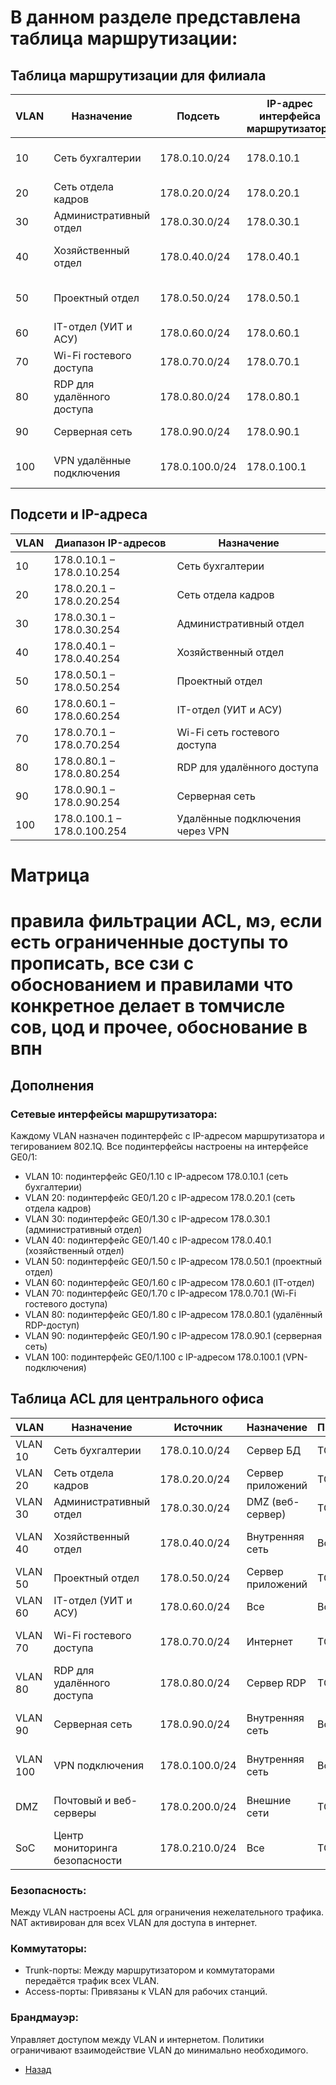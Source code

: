 #   В данном разделе представлена таблица маршрутизации:
##  Таблица маршрутизации для филиала 
|VLAN|	Назначение|	Подсеть|	IP-адрес интерфейса маршрутизатора|	Сетевой интерфейс|	Шлюз|	Примечания|
|-|-|-|-|-|-|-|
|10	|Сеть бухгалтерии|	178.0.10.0/24	|178.0.10.1	|VLAN10	|178.0.10.254|	Подключение рабочих станций бухгалтерии|
|20	|Сеть отдела кадров|	178.0.20.0/24|	178.0.20.1	|VLAN20|	178.0.20.254|	Рабочие места отдела кадров|
|30	|Административный отдел|	178.0.30.0/24|	178.0.30.1|	VLAN30|	178.0.30.254|	Подключение рабочих станций|
|40	|Хозяйственный отдел|	178.0.40.0/24|	178.0.40.1|	VLAN40|	178.0.40.254	|Сеть для нужд хозяйственного отдела|
|50	|Проектный отдел|	178.0.50.0/24|	178.0.50.1|	VLAN50	|178.0.50.254|	Подключение рабочих станций проекта|
|60	|IT-отдел (УИТ и АСУ)|	178.0.60.0/24|	178.0.60.1|	VLAN60|	178.0.60.254|	Управление инфраструктурой|
|70	|Wi-Fi гостевого доступа|	178.0.70.0/24	|178.0.70.1|	VLAN70	|178.0.70.254|	Изолированная гостевая сеть|
|80	|RDP для удалённого доступа|	178.0.80.0/24	|178.0.80.1|	VLAN80|	178.0.80.254	|Доступ к удалённым серверам|
|90	|Серверная сеть	|178.0.90.0/24|	178.0.90.1	|VLAN90	|178.0.90.254	|Для серверов и ЦОД|
|100|	VPN удалённые подключения|	178.0.100.0/24|	178.0.100.1|	VLAN100	|178.0.100.254|	Удалённый доступ сотрудников|

## Подсети и IP-адреса
|VLAN|	Диапазон IP-адресов|	Назначение|
|-|-|-|
|10|	178.0.10.1 – 178.0.10.254	|Сеть бухгалтерии|
|20	|178.0.20.1 – 178.0.20.254	|Сеть отдела кадров|
|30	|178.0.30.1 – 178.0.30.254	|Административный отдел|
|40	|178.0.40.1 – 178.0.40.254	|Хозяйственный отдел|
|50	|178.0.50.1 – 178.0.50.254	|Проектный отдел|
|60	|178.0.60.1 – 178.0.60.254	|IT-отдел (УИТ и АСУ)|
|70	|178.0.70.1 – 178.0.70.254	|Wi-Fi сеть гостевого доступа|
|80	|178.0.80.1 – 178.0.80.254|	RDP для удалённого доступа|
|90	|178.0.90.1 – 178.0.90.254|	Серверная сеть|
|100|	178.0.100.1 – 178.0.100.254	|Удалённые подключения через VPN|



# Матрица 
# правила фильтрации ACL, мэ, если есть ограниченные доступы то прописать, все сзи с обоснованием и правилами что конкретное делает в томчисле сов, цод и прочее, обоснование в впн 
## Дополнения
### Сетевые интерфейсы маршрутизатора:
Каждому VLAN назначен подинтерфейс с IP-адресом маршрутизатора и тегированием 802.1Q.
Все подинтерфейсы настроены на интерфейсе GE0/1:
-  VLAN 10: подинтерфейс GE0/1.10 с IP-адресом 178.0.10.1 (сеть бухгалтерии)
-   VLAN 20: подинтерфейс GE0/1.20 с IP-адресом 178.0.20.1 (сеть отдела кадров)
-   VLAN 30: подинтерфейс GE0/1.30 с IP-адресом 178.0.30.1 (административный отдел)
-   VLAN 40: подинтерфейс GE0/1.40 с IP-адресом 178.0.40.1 (хозяйственный отдел)
-   VLAN 50: подинтерфейс GE0/1.50 с IP-адресом 178.0.50.1 (проектный отдел)
-   VLAN 60: подинтерфейс GE0/1.60 с IP-адресом 178.0.60.1 (IT-отдел)
-   VLAN 70: подинтерфейс GE0/1.70 с IP-адресом 178.0.70.1 (Wi-Fi гостевого доступа)
-   VLAN 80: подинтерфейс GE0/1.80 с IP-адресом 178.0.80.1 (удалённый RDP-доступ)
-   VLAN 90: подинтерфейс GE0/1.90 с IP-адресом 178.0.90.1 (серверная сеть)
-   VLAN 100: подинтерфейс GE0/1.100 с IP-адресом 178.0.100.1 (VPN-подключения)

## Таблица ACL для центрального офиса
|VLAN|	Назначение|	Источник|	Назначение|	Протокол|	Порты	|Действие|	Примечания|
|-|-|-|-|-|-|-|-|
|VLAN 10|	Сеть бухгалтерии|	178.0.10.0/24|	Сервер БД	|TCP|	1433, 3306	|Разрешить	|Доступ к базе данных|
|VLAN 20|	Сеть отдела кадров|	178.0.20.0/24	|Сервер приложений	|TCP	|8080, 443|	Разрешить|	Работа веб-приложений|
|VLAN 30|	Административный отдел|	178.0.30.0/24|	DMZ (веб-сервер)|	TCP|	80, 443|	Разрешить|	Доступ к веб-приложениям|
|VLAN 40|	Хозяйственный отдел|	178.0.40.0/24|	Внутренняя сеть|	Все|	Все|	Запретить	|Ограничение доступа к критичным данным|
|VLAN 50|	Проектный отдел	|178.0.50.0/24	|Сервер приложений	|TCP|	22, 8080|	Разрешить	|Доступ для разработчиков|
|VLAN 60|	IT-отдел (УИТ и АСУ)|	178.0.60.0/24	|Все	|Все|	Все|	Разрешить	|Полный доступ для администрирования|
|VLAN 70|	Wi-Fi гостевого доступа	|178.0.70.0/24|	Интернет|	TCP/UDP|	Все	|Разрешить	|Ограничение только на внешний доступ|
|VLAN 80|	RDP для удалённого доступа|	178.0.80.0/24|	Сервер RDP|	TCP	|3389|	Разрешить	|RDP-доступ для удалённых пользователей|
|VLAN 90|	Серверная сеть|	178.0.90.0/24|	Внутренняя сеть|	Все	|Все	|Разрешить	|Полный доступ для серверных операций|
|VLAN 100|	VPN подключения	|178.0.100.0/24	|Внутренняя сеть|	Все	|Все	|Разрешить|	Доступ по защищённым каналам|
|DMZ|	Почтовый и веб-серверы	|178.0.200.0/24	|Внешние сети	|TCP/UDP	|25, 80, 443	|Разрешить|	Доступ к почте и веб-сайтам|
|SoC|	Центр мониторинга безопасности|	178.0.210.0/24|	Все	|TCP|	Все|	Разрешить|	Полный контроль сетевой активности|



### Безопасность:

Между VLAN настроены ACL для ограничения нежелательного трафика.
NAT активирован для всех VLAN для доступа в интернет.

### Коммутаторы:

-   Trunk-порты: Между маршрутизатором и коммутаторами передаётся трафик всех VLAN.
-   Access-порты: Привязаны к VLAN для рабочих станций.

### Брандмауэр:
Управляет доступом между VLAN и интернетом. Политики ограничивают взаимодействие VLAN до минимально необходимого.

- [Назад](../Main.md)

